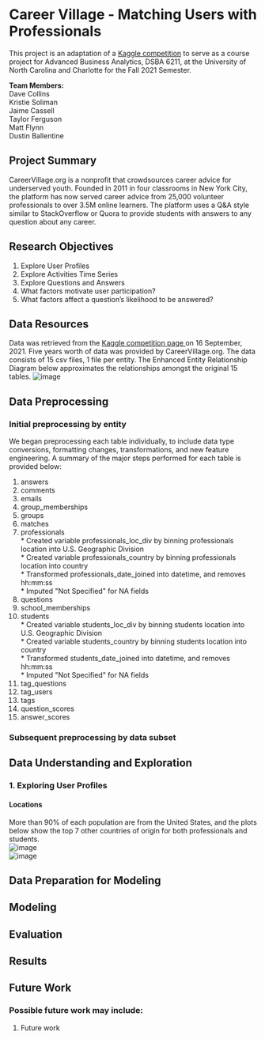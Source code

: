 # Career Village - Matching Users with Professionals
This project is an adaptation of a <a href="https://www.kaggle.com/c/data-science-for-good-careervillage">Kaggle competition</a> to serve as a course project for Advanced Business Analytics, DSBA 6211, at the University of North Carolina and Charlotte for the Fall 2021 Semester. 

<b>Team Members:</b> <br>
Dave Collins <br>
Kristie Soliman <br>
Jaime Cassell <br>
Taylor Ferguson <br>
Matt Flynn <br>
Dustin Ballentine <br>

## Project Summary
CareerVillage.org is a nonprofit that crowdsources career advice for underserved youth. Founded in 2011 in four classrooms in New York City, the platform has now served career advice from 25,000 volunteer professionals to over 3.5M online learners. The platform uses a Q&A style similar to StackOverflow or Quora to provide students with answers to any question about any career. 
## Research Objectives
<ol>
  <li> Explore User Profiles </li>
  <li> Explore Activities Time Series </li>
  <li> Explore Questions and Answers </li>
  <li> What factors motivate user participation? </li>
  <li> What factors affect a question’s likelihood to be answered? </li>
</ol>

## Data Resources
Data was retrieved from the <a href="https://www.kaggle.com/c/data-science-for-good-careervillage/overview"> Kaggle competition page </a> 
on 16 September, 2021. Five years worth of data was provided by CareerVillage.org. The data consists of 15 csv files, 1 file per entity. The Enhanced Entity Relationship Diagram below approximates the relationships amongst the original 15 tables.
![image](https://user-images.githubusercontent.com/78170609/140662835-169f9641-38e1-4190-98fe-d08187b97532.png)

## Data Preprocessing
### Initial preprocessing by entity
We began preprocessing each table individually, to include data type conversions, formatting changes, transformations, and new feature engineering. A summary of the major steps performed for each table is provided below:
<ol>
<li> answers </li>
<li> comments </li>
<li> emails </li>
<li> group_memberships </li>
<li> groups </li>
<li> matches </li>
<li> professionals </li>
* Created variable professionals_loc_div by binning professionals location into U.S. Geographic Division <br>
* Created variable professionals_country by binning professionals location into country <br>
* Transformed professionals_date_joined into datetime, and removes hh:mm:ss <br>
* Imputed "Not Specified" for NA fields <br>
<li> questions </li>
<li> school_memberships </li>
<li> students </li>
* Created variable students_loc_div by binning students location into U.S. Geographic Division <br>
* Created variable students_country by binning students location into country <br>
* Transformed students_date_joined into datetime, and removes hh:mm:ss <br>
* Imputed "Not Specified" for NA fields <br>
<li> tag_questions </li>
<li> tag_users </li>
<li> tags </li>
<li> question_scores </li>
<li> answer_scores </li>
</ol>

### Subsequent preprocessing by data subset

## Data Understanding and Exploration
### 1. Exploring User Profiles
#### Locations 
More than 90% of each population are from the United States, and the plots below show the top 7 other countries of origin for both professionals and students. <br>
![image](https://user-images.githubusercontent.com/78170609/140662498-906c6cd0-ca7d-4e3d-b664-831e290474ec.png) <br>
![image](https://user-images.githubusercontent.com/78170609/140662517-aecfa497-bc59-4822-bd19-5ae9b589f66c.png) <br>

## Data Preparation for Modeling
## Modeling
## Evaluation
## Results
## Future Work
### Possible future work may include:
<ol>
  <li>Future work</li>
</ol>
